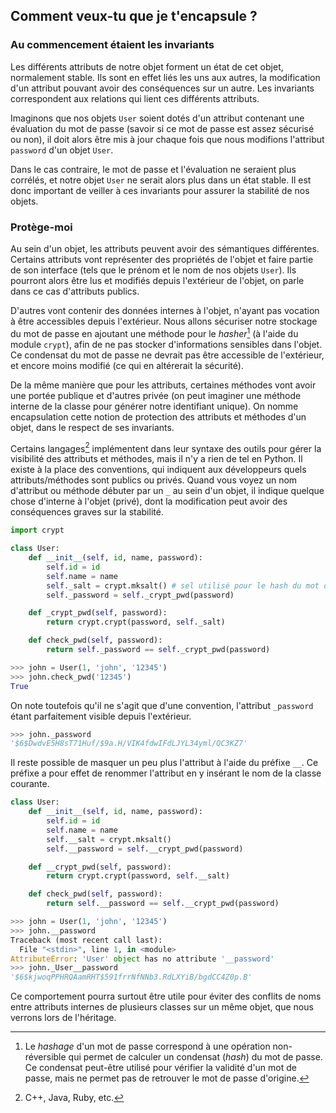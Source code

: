 ## Comment veux-tu que je t'encapsule ?

### Au commencement étaient les invariants

Les différents attributs de notre objet forment un état de cet objet, normalement stable. Ils sont en effet liés les uns aux autres, la modification d'un attribut pouvant avoir des conséquences sur un autre.
Les invariants correspondent aux relations qui lient ces différents attributs.

Imaginons que nos objets `User` soient dotés d'un attribut contenant une évaluation du mot de passe (savoir si ce mot de passe est assez sécurisé ou non), il doit alors être mis à jour chaque fois que nous modifions l'attribut `password` d'un objet `User`.

Dans le cas contraire, le mot de passe et l'évaluation ne seraient plus corrélés, et notre objet `User` ne serait alors plus dans un état stable.
Il est donc important de veiller à ces invariants pour assurer la stabilité de nos objets.

### Protège-moi

Au sein d'un objet, les attributs peuvent avoir des sémantiques différentes.
Certains attributs vont représenter des propriétés de l'objet et faire partie de son interface (tels que le prénom et le nom de nos objets `User`). Ils pourront alors être lus et modifiés depuis l'extérieur de l'objet, on parle dans ce cas d'attributs publics.

D'autres vont contenir des données internes à l'objet, n'ayant pas vocation à être accessibles depuis l'extérieur.
Nous allons sécuriser notre stockage du mot de passe en ajoutant une méthode pour le *hasher*[^hasher] (à l'aide du module `crypt`), afin de ne pas stocker d'informations sensibles dans l'objet.
Ce condensat du mot de passe ne devrait pas être accessible de l'extérieur, et encore moins modifié (ce qui en altérerait la sécurité).

[^hasher]: Le *hashage* d'un mot de passe correspond à une opération non-réversible qui permet de calculer un condensat (*hash*) du mot de passe. Ce condensat peut-être utilisé pour vérifier la validité d'un mot de passe, mais ne permet pas de retrouver le mot de passe d'origine.

De la même manière que pour les attributs, certaines méthodes vont avoir une portée publique et d'autres privée (on peut imaginer une méthode interne de la classe pour générer notre identifiant unique).
On nomme encapsulation cette notion de protection des attributs et méthodes d'un objet, dans le respect de ses invariants.

Certains langages[^encapsulation_languages] implémentent dans leur syntaxe des outils pour gérer la visibilité des attributs et méthodes, mais il n'y a rien de tel en Python.
Il existe à la place des conventions, qui indiquent aux développeurs quels attributs/méthodes sont publics ou privés.
Quand vous voyez un nom d'attribut ou méthode débuter par un `_` au sein d'un objet, il indique quelque chose d'interne à l'objet (privé), dont la modification peut avoir des conséquences graves sur la stabilité.

[^encapsulation_languages]: C++, Java, Ruby, etc.

```python
import crypt

class User:
    def __init__(self, id, name, password):
        self.id = id
        self.name = name
        self._salt = crypt.mksalt() # sel utilisé pour le hash du mot de passe
        self._password = self._crypt_pwd(password)

    def _crypt_pwd(self, password):
        return crypt.crypt(password, self._salt)

    def check_pwd(self, password):
        return self._password == self._crypt_pwd(password)
```

```python
>>> john = User(1, 'john', '12345')
>>> john.check_pwd('12345')
True
```

On note toutefois qu'il ne s'agit que d'une convention, l'attribut `_password` étant parfaitement visible depuis l'extérieur.

```python
>>> john._password
'$6$DwdvE5H8sT71Huf/$9a.H/VIK4fdwIFdLJYL34yml/QC3KZ7'
```

Il reste possible de masquer un peu plus l'attribut à l'aide du préfixe `__`. Ce préfixe a pour effet de renommer l'attribut en y insérant le nom de la classe courante.

```python
class User:
    def __init__(self, id, name, password):
        self.id = id
        self.name = name
        self.__salt = crypt.mksalt()
        self.__password = self.__crypt_pwd(password)

    def __crypt_pwd(self, password):
        return crypt.crypt(password, self.__salt)

    def check_pwd(self, password):
        return self.__password == self.__crypt_pwd(password)
```

```python
>>> john = User(1, 'john', '12345')
>>> john.__password
Traceback (most recent call last):
  File "<stdin>", line 1, in <module>
AttributeError: 'User' object has no attribute '__password'
>>> john._User__password
'$6$kjwoqPPHRQAamRHT$591frrNfNNb3.RdLXYiB/bgdCC4Z0p.B'
```

Ce comportement pourra surtout être utile pour éviter des conflits de noms entre attributs internes de plusieurs classes sur un même objet, que nous verrons lors de l'héritage.
